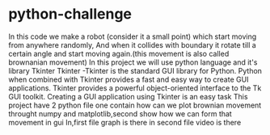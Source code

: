 # python-challenge
In this code we make a robot (consider it a small point) which start moving from anywhere randomly, And when it collides with boundary it rotate till a certain angle and start moving again.(this movement is also called brownanian movement)
In this project we will use python language and it's library Tkinter
Tkinter -Tkinter is the standard GUI library for Python. Python when combined with Tkinter provides a fast and easy way to create GUI applications. Tkinter provides a powerful object-oriented interface to the Tk GUI toolkit. Creating a GUI application using Tkinter is an easy task
This project have 2 python file one contain how can we plot brownian movement throught numpy and matplotlib,second show how we can form that movement in gui
In,first file graph is there in second file video is there
